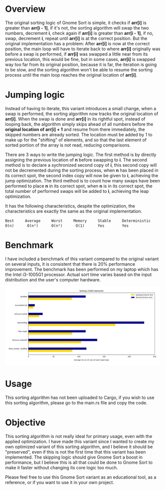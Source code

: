 # Overview
The original sorting logic of Gnome Sort is simple, it checks if **arr[i]** is greater than **arr[i - 1]**, if it's not, the sorting algorithm will swap the two numbers, decrement **i**, check again if **arr[i]** is greater than **arr[i - 1]**, if no, swap, decrement **i**, repeat until **arr[i]** is at the correct position. But the original implementation has a problem: After **arr[i]** is now at the correct position, the main loop will have to iterate back to where **arr[i]** originally was before a swap is performed, if **arr[i]** was swapped a little near from its previous location, this would be fine, but in some cases, **arr[i]** is swapped way too far from its original position, because it is far, the iteration is going to be slow, and the sorting algorithm won't be able to resume the sorting process until the main loop reaches the original location of **arr[i]**.

# Jumping logic
Instead of having to iterate, this variant introduces a small change, when a swap is performed, the sorting algorithm now tracks the original location of **arr[i]**. When the swap is done and **arr[i]** in its rightful spot, instead of looping back, the algorithm simply skips ahead of all numbers before the **original location of arr[i] + 1** and resume from there immediately, the skipped numbers are already sorted. The location must be added by 1 to make up for the "shifting" of elements, and so that the last element of sorted portion of the array is not read, reducing comparisons.

There are 3 ways to write the jumping logic. The first method is by directly assigning the previous location of **n** before swapping to **i**. The second method is to declare a sychronized second copy of **i**, this second copy will not be decremented during the sorting process, when **n** has been placed in its correct spot, the second index copy will now be given to **i**, achieving the jump optimization. The third method is to count how many swaps have been performed to place **n** in its correct spot, when **n** is in its correct spot, the total number of performed swaps will be added to **i**, achieving the leap optimization.

It has the following characteristics, despite the optimization, the characteristics are exactly the same as the original implementation.

```
Best     Average     Worst     Memory     Stable     Deterministic
O(n)      O(n²)      O(n²)      O(1)      Yes        Yes
```
# Benchmark
I have included a benchmark of this variant compared to the original variant on several inputs, it is consistent that there is 20% performance improvement. The benchmark has been performed on my laptop which has the Intel i3-1005G1 processor. Actual sort time varies based on the input distribution and the user's computer hardware.

![alt text](https://github.com/Unbreakable-Syntax/jumping_gnome_sort/blob/main/bars1.png?raw=true)

# Usage
This sorting algorithm has not been uploaded to Cargo, if you wish to use this sorting algorithm, please go to the main.rs file and copy the code.

# Objective
This sorting algorithm is not really ideal for primary usage, even with the applied optimization. I have made this variant since I wanted to create my own optimized variant of this sorting algorithm, and I believe it should be "preserved", even if this is not the first time that this variant has been implemented. The skipping logic should give Gnome Sort a boost in performance, but I believe this is all that could be done to Gnome Sort to make it faster without changing its core logic too much.

Please feel free to use this Gnome Sort variant as an educational tool, as a reference, or if you want to use it in your own project.
